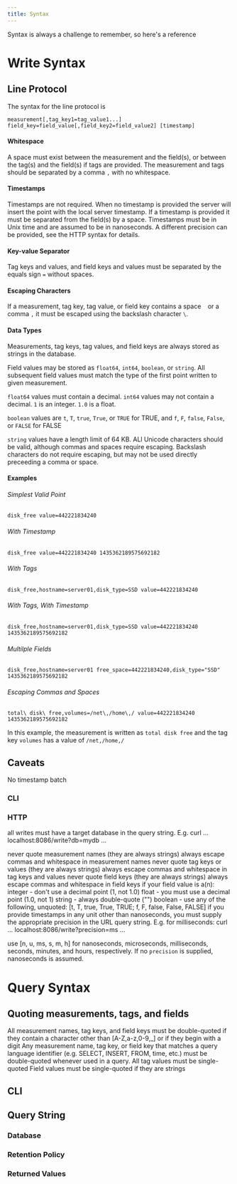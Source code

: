```yaml
---
title: Syntax
---
```


Syntax is always a challenge to remember, so here's a reference

# Write Syntax

## Line Protocol

The syntax for the line protocol is

`measurement[,tag_key1=tag_value1...] field_key=field_value[,field_key2=field_value2] [timestamp]`

#### Whitespace

A space must exist between the measurement and the field(s), or between the tag(s) and the field(s) if tags are 
provided. The measurement and tags should be separated by a comma `,` with no whitespace. 

#### Timestamps

Timestamps are not required. When no timestamp is provided the server will insert the point with the local server 
timestamp. If a timestamp is provided it must be separated from the field(s) by a space. Timestamps must be in Unix 
time and are assumed to be in nanoseconds. A different precision can be provided, see the HTTP syntax for details.

#### Key-value Separator

Tag keys and values, and field keys and values must be separated by the equals sign `=` without spaces. 

#### Escaping Characters

If a measurement, tag key, tag value, or field key contains a space ` ` or a comma `,` it must be escaped using the
backslash character `\`. 

#### Data Types

Measurements, tag keys, tag values, and field keys are always stored as strings in the database. 

Field values may be stored as `float64`, `int64`, `boolean`, or `string`. All subsequent field values must match 
the type of the first point written to given measurement.

`float64` values must contain a decimal. `int64` values may not contain a decimal. `1` is an integer. `1.0` is a float. 

`boolean` values are `t`, `T`, `true`, `True`, or `TRUE` for TRUE, and  `f`, `F`, `false`, `False`, or `FALSE` for FALSE

`string` values have a length limit of 64 KB. ALl Unicode characters should be valid, although commas and spaces 
require escaping. Backslash characters do not require escaping, but may not be used directly preceeding a comma or space.

#### Examples

###### Simplest Valid Point
`disk_free value=442221834240`

###### With Timestamp
`disk_free value=442221834240 1435362189575692182`

###### With Tags
`disk_free,hostname=server01,disk_type=SSD value=442221834240`

###### With Tags, With Timestamp
`disk_free,hostname=server01,disk_type=SSD value=442221834240 1435362189575692182`

###### Multilple Fields
`disk_free,hostname=server01 free_space=442221834240,disk_type="SSD" 1435362189575692182`


###### Escaping Commas and Spaces
`total\ disk\ free,volumes=/net\,/home\,/ value=442221834240 1435362189575692182`

In this example, the measurement is written as `total disk free` and the tag key `volumes` has a value of `/net,/home,/`

## Caveats

No timestamp batch




### CLI



### HTTP


all writes must have a target database in the query string. E.g. 
curl ... localhost:8086/write?db=mydb ...

never quote measurement names (they are always strings)
always escape commas and whitespace in measurement names
never quote tag keys or values (they are always strings)
always escape commas and whitespace in tag keys and values
never quote field keys (they are always strings)
always escape commas and whitespace in field keys
if your field value is a(n):
integer - don't use a decimal point (1, not 1.0)
float - you must use a decimal point (1.0, not 1)
string - always double-quote ("")
boolean - use any of the following, unquoted: [t, T, true, True, TRUE; f, F, false, False, FALSE]
if you provide timestamps in any unit other than nanoseconds, you must supply the appropriate precision in the URL query string. E.g. for milliseconds:
curl ... localhost:8086/write?precision=ms ...

use [n, u, ms, s, m, h] for nanoseconds, microseconds, milliseconds, seconds, minutes, and hours, respectively. If no `precision` is supplied, nanoseconds is assumed.

# Query Syntax

## Quoting measurements, tags, and fields

All measurement names, tag keys, and field keys must be double-quoted if they contain a character other than [A-Z,a-z,0-9,_] or if they begin with a digit
Any measurement name, tag key, or field key that matches a query language identifier (e.g. SELECT, INSERT, FROM, time, etc.) must be double-quoted whenever used in a query.
All tag values must be single-quoted
Field values must be single-quoted if they are strings

## CLI

## Query String

### Database

### Retention Policy

### Returned Values
